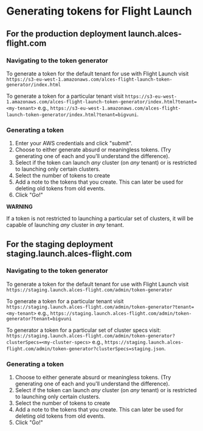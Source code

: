 # Generating tokens for Flight Launch

## For the production deployment  launch.alces-flight.com

### Navigating to the token generator

To generate a token for the default tenant for use with Flight Launch visit
`https://s3-eu-west-1.amazonaws.com/alces-flight-launch-token-generator/index.html`

To generate a token for a particular tenant visit
`https://s3-eu-west-1.amazonaws.com/alces-flight-launch-token-generator/index.html?tenant=<my-tenant>`
e.g.,
`https://s3-eu-west-1.amazonaws.com/alces-flight-launch-token-generator/index.html?tenant=bigvuni`.


### Generating a token

 1. Enter your AWS credentials and click "submit".
 2. Choose to either generate absurd or meaningless tokens.  (Try generating
    one of each and you'll understand the difference).
 3. Select if the token can launch *any* cluster (on *any* tenant) or is
    restricted to launching only certain clusters.
 4. Select the number of tokens to create
 5. Add a note to the tokens that you create.  This can later be used for
    deleting old tokens from old events.
 6. Click "Go!"

**WARNING**

If a token is not restricted to launching a particular set of clusters, it
will be capable of launching *any* cluster in *any* tenant.

## For the staging deployment  staging.launch.alces-flight.com

### Navigating to the token generator

To generate a token for the default tenant for use with Flight Launch visit
`https://staging.launch.alces-flight.com/admin/token-generator`

To generate a token for a particular tenant visit
`https://staging.launch.alces-flight.com/admin/token-generator?tenant=<my-tenant>`
e.g.,
`https://staging.launch.alces-flight.com/admin/token-generator?tenant=bigvuni`

To generator a token for a particular set of cluster specs visit:
`https://staging.launch.alces-flight.com/admin/token-generator?clusterSpecs=<my-cluster-specs>`
e.g.,
`https://staging.launch.alces-flight.com/admin/token-generator?clusterSpecs=staging.json`.


### Generating a token

 1. Choose to either generate absurd or meaningless tokens.  (Try generating
    one of each and you'll understand the difference).
 2. Select if the token can launch *any* cluster (on *any* tenant) or is
    restricted to launching only certain clusters.
 3. Select the number of tokens to create
 4. Add a note to the tokens that you create.  This can later be used for
    deleting old tokens from old events.
 5. Click "Go!"

